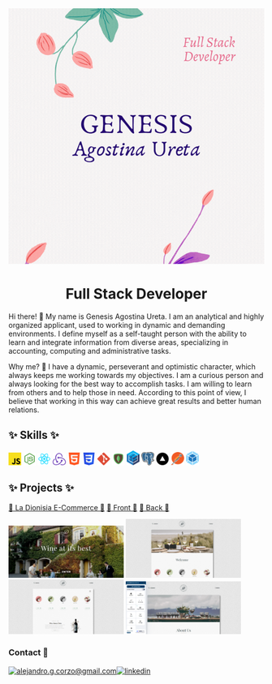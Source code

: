<img src="./Genesis.gif">

<h1 align="center">
 Full Stack Developer 
</h1>

<p>
Hi there! 👋 My name is Genesis Agostina Ureta. I am an analytical and highly organized applicant, used to working in dynamic and demanding environments. I define myself as a self-taught person with the ability to learn and integrate information from diverse areas, specializing in accounting, computing and administrative tasks. 

Why me? 🙋
I have a dynamic, perseverant and optimistic character, which always keeps me working towards my objectives. I am a curious person and always looking for the best way to accomplish tasks. I am willing to learn from others and to help those in need. According to this point of view, I believe that working in this way can achieve great results and better human relations.

</p>

## ✨ Skills ✨

<p>
<img width="5%" src="./img/icons/javascript.png">
<img width="5%" src="./img/icons/NodeJs.png">
<img width="5%" src="./img/icons/React.png">
<img width="5%" src="./img/icons/Redux.png">
<img width="5%" src="./img/icons/html-blanco.png">
<img width="5%" src="./img/icons/css-blanco.png">
<img width="5%" src="./img/icons/Git.png">
<img width="5%" src="./img/icons/mongodb.png">
<img width="5%" src="./img/icons/sequelize.png">
<img width="5%" src="./img/icons/postgreSQL.png">
<img width="5%" src="./img/icons/vercel.png">
<img width="5%" src="./img/icons/postman.png">
<img width="5%" src="./img/icons/webpack.png">

</p>

## ✨ Projects ✨

<a href="https://la-dionisia-front.vercel.app">🍷 La Dionisia E-Commerce 🍷</a>
<a href="https://github.com/laura-e24/LaDionisiaFront">🍷 Front 🍷</a>
<a href="https://github.com/Sixtotk/LaDionisiaBack-JS">🍷 Back 🍷</a>
<br/>

<p>
<img width="45%" src="./img/pf-Dionisia/Landing.PNG">
<img width="45%" src="./img/pf-Dionisia/Home.PNG">
<img width="45%" src="./img/pf-Dionisia/Products.PNG">
<img width="45%" src="./img/pf-Dionisia/Accessibility.PNG">
</a>
</p>


### Contact 💼

<p align="left">
<a href="https://mail.google.com/mail/?view=cm&fs=1&to=upiureta@gmail.com"><img align="center" src="https://upload.wikimedia.org/wikipedia/commons/thumb/7/7e/Gmail_icon_%282020%29.svg/1280px-Gmail_icon_%282020%29.svg.png"  alt="alejandro.g.corzo@gmail.com" height="28" width="32" /></a><a href="https://www.linkedin.com/in/genesis-ureta-359444179/"><img align="center" src="https://raw.githubusercontent.com/rahuldkjain/github-profile-readme-generator/master/src/images/icons/Social/linked-in-alt.svg" alt="linkedin" height="30" width="40" margin="10"  /></a>
</p>
